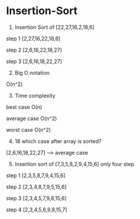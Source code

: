 # Insertion-Sort

1) Insertion Sort of [22,27,16,2,18,6]

  step 1 [2,27,16,22,18,6]

  step 2 [2,6,16,22,18,27]

  step 3 [2,6,16,18,22,27]



2) Big O notation

  O(n^2)


3) Time complexity

  best case O(n)
  
  average case O(n^2)
  
  worst case O(n^2)


4) 18 which case after array is sorted?

  [2,6,16,18,22,27] --> average case

5) Insertion sort of [7,3,5,8,2,9,4,15,6] only four step

step 1 [2,3,5,8,7,9,4,15,6]

step 2 [2,3,4,8,7,9,5,15,6]

step 3 [2,3,4,5,7,9,8,15,6]

step 4 [2,3,4,5,6,9,8,15,7]
